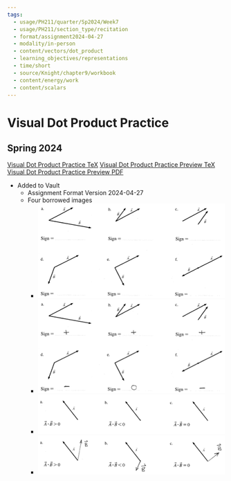 ```yaml
---
tags:
  - usage/PH211/quarter/Sp2024/Week7
  - usage/PH211/section_type/recitation
  - format/assignment2024-04-27
  - modality/in-person
  - content/vectors/dot_product
  - learning_objectives/representations
  - time/short
  - source/Knight/chapter9/workbook
  - content/energy/work
  - content/scalars
---
```

# Visual Dot Product Practice
## Spring 2024
[Visual Dot Product Practice TeX](./Visual_Dot_Product_Practice.tex)
[Visual Dot Product Practice Preview TeX](./Visual_Dot_Product_Practice_Preview.tex)
[Visual Dot Product Practice Preview PDF](./Visual_Dot_Product_Practice_Preview.pdf)
* Added to Vault
	* Assignment Format Version 2024-04-27
	* Four borrowed images
		* ![Vectors to Dots Blank](Vectors_to_Dots_Blank.png)
		* ![Vectors to Dots Blank](Vectors_to_Dots_Solution.png)
		* ![Vectors to Dots Blank](Dots_to_Vectors_Blank.png)
		* ![Vectors to Dots Blank](Dots_to_Vectors_Solution.png)